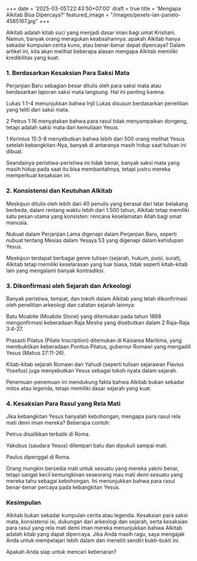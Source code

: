 +++
date = '2025-03-05T22:43:50+07:00'
draft = true
title = 'Mengapa Alkitab Bisa Dipercaya?'
featured_image = "/images/pexels-ian-panelo-4585167.jpg"
+++

Alkitab adalah kitab suci yang menjadi dasar iman bagi umat Kristiani. Namun, banyak orang meragukan keabsahannya: apakah Alkitab hanya sekadar kumpulan cerita kuno, atau benar-benar dapat dipercaya? Dalam artikel ini, kita akan melihat beberapa alasan mengapa Alkitab memiliki kredibilitas yang kuat.

### 1. Berdasarkan Kesaksian Para Saksi Mata

Perjanjian Baru sebagian besar ditulis oleh para saksi mata atau berdasarkan laporan saksi mata langsung. Hal ini penting karena:

Lukas 1:1-4 menunjukkan bahwa Injil Lukas disusun berdasarkan penelitian yang teliti dari saksi mata.

2 Petrus 1:16 menyatakan bahwa para rasul tidak menyampaikan dongeng, tetapi adalah saksi mata dari kemuliaan Yesus.

1 Korintus 15:3-8 menyebutkan bahwa lebih dari 500 orang melihat Yesus setelah kebangkitan-Nya, banyak di antaranya masih hidup saat tulisan ini dibuat.

Seandainya peristiwa-peristiwa ini tidak benar, banyak saksi mata yang masih hidup pada saat itu bisa membantahnya, tetapi justru mereka memperkuat kesaksian ini.

### 2. Konsistensi dan Keutuhan Alkitab

Meskipun ditulis oleh lebih dari 40 penulis yang berasal dari latar belakang berbeda, dalam rentang waktu lebih dari 1.500 tahun, Alkitab tetap memiliki satu pesan utama yang konsisten: rencana keselamatan Allah bagi umat manusia.

Nubuat dalam Perjanjian Lama digenapi dalam Perjanjian Baru, seperti nubuat tentang Mesias dalam Yesaya 53 yang digenapi dalam kehidupan Yesus.

Meskipun terdapat berbagai genre tulisan (sejarah, hukum, puisi, surat), Alkitab tetap memiliki keselarasan yang luar biasa, tidak seperti kitab-kitab lain yang mengalami banyak kontradiksi.

### 3. Dikonfirmasi oleh Sejarah dan Arkeologi

Banyak peristiwa, tempat, dan tokoh dalam Alkitab yang telah dikonfirmasi oleh penelitian arkeologi dan catatan sejarah lainnya:

Batu Moabite (Moabite Stone) yang ditemukan pada tahun 1868 mengonfirmasi keberadaan Raja Mesha yang disebutkan dalam 2 Raja-Raja 3:4-27.

Prasasti Pilatus (Pilate Inscription) ditemukan di Kaisarea Maritima, yang membuktikan keberadaan Pontius Pilatus, gubernur Romawi yang mengadili Yesus (Matius 27:11-26).

Kitab-kitab sejarah Romawi dan Yahudi (seperti tulisan sejarawan Flavius Yosefus) juga menyebutkan Yesus sebagai tokoh nyata dalam sejarah.

Penemuan-penemuan ini mendukung fakta bahwa Alkitab bukan sekadar mitos atau legenda, tetapi memiliki dasar sejarah yang kuat.

### 4. Kesaksian Para Rasul yang Rela Mati

Jika kebangkitan Yesus hanyalah kebohongan, mengapa para rasul rela mati demi iman mereka? Beberapa contoh:

Petrus disalibkan terbalik di Roma.

Yakobus (saudara Yesus) dilempari batu dan dipukuli sampai mati.

Paulus dipenggal di Roma.

Orang mungkin bersedia mati untuk sesuatu yang mereka yakini benar, tetapi sangat kecil kemungkinan seseorang mau mati demi sesuatu yang mereka tahu sebagai kebohongan. Ini menunjukkan bahwa para rasul benar-benar percaya pada kebangkitan Yesus.

### Kesimpulan

Alkitab bukan sekadar kumpulan cerita atau legenda. Kesaksian para saksi mata, konsistensi isi, dukungan dari arkeologi dan sejarah, serta kesaksian para rasul yang rela mati demi iman mereka menunjukkan bahwa Alkitab adalah kitab yang dapat dipercaya. Jika Anda masih ragu, saya mengajak Anda untuk mempelajari lebih dalam dan meneliti sendiri bukti-bukti ini.

Apakah Anda siap untuk mencari kebenaran?
